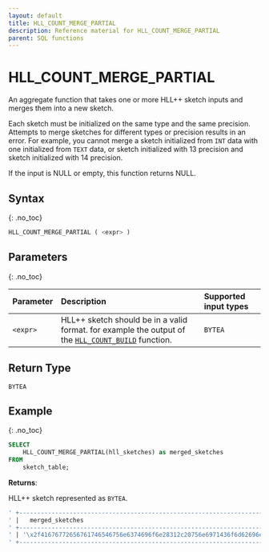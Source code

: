 ```yaml
---
layout: default
title: HLL_COUNT_MERGE_PARTIAL
description: Reference material for HLL_COUNT_MERGE_PARTIAL
parent: SQL functions
---
```



# HLL_COUNT_MERGE_PARTIAL

An aggregate function that takes one or more HLL++ sketch inputs and merges them into a new sketch.

Each sketch must be initialized on the same type and the same precision.
Attempts to merge sketches for different types or precision results in an error.
For example, you cannot merge a sketch initialized from `INT` data with one initialized from `TEXT` data,
or sketch initialized with 13 precision and sketch initialized with 14 precision.

If the input is NULL or empty, this function returns NULL.

## Syntax
{: .no_toc}

```sql
HLL_COUNT_MERGE_PARTIAL ( <expr> )
```

## Parameters
{: .no_toc}

| Parameter | Description                                                                                                               | Supported input types |
| :--------- |:--------------------------------------------------------------------------------------------------------------------------|:----------------------|
| `<expr>`  | HLL++ sketch should be in a valid format. for example the output of the [`HLL_COUNT_BUILD`](hll-count-build.md) function. | `BYTEA`                |

## Return Type
`BYTEA`

## Example
{: .no_toc}

```sql
SELECT
    HLL_COUNT_MERGE_PARTIAL(hll_sketches) as merged_sketches
FROM
    sketch_table;
```

**Returns**: 

HLL++ sketch represented as `BYTEA`.
```sql
' +--------------------------------------------------------------------------------------------------------------------------------------------------------------------------------------------+
' |   merged_sketches                                                                                                                                                                               |
' +--------------------------------------------------------------------------------------------------------------------------------------------------------------------------------------------+
' | '\x2f41676772656761746546756e6374696f6e28312c20756e6971436f6d62696e65643634283132292c20496e743332290a01052ccbc234fcbc56b4e7830665202abf3aced8f809c581510b7518f0a86804904775554cd537d76ad6' |
' +--------------------------------------------------------------------------------------------------------------------------------------------------------------------------------------------+
```